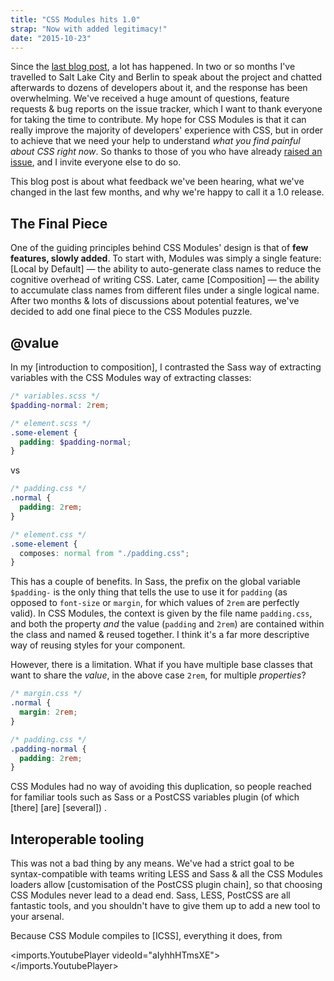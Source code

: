 ```yaml
---
title: "CSS Modules hits 1.0"
strap: "Now with added legitimacy!"
date: "2015-10-23"
---
```


Since the [last blog post](/articles/css-modules), a lot has happened. In two or so months I've travelled to Salt Lake City and Berlin to speak about the project and chatted afterwards to dozens of developers about it, and the response has been overwhelming. We've received a huge amount of questions, feature requests & bug reports on the issue tracker, which I want to thank everyone for taking the time to contribute. My hope for CSS Modules is that it can really improve the majority of developers' experience with CSS, but in order to achieve that we need your help to understand *what you find painful about CSS right now*. So thanks to those of you who have already [raised an issue](https://github.com/css-modules/css-modules/issues), and I invite everyone else to do so.

This blog post is about what feedback we've been hearing, what we've changed in the last few months, and why we're happy to call it a 1.0 release.

## The Final Piece

One of the guiding principles behind CSS Modules' design is that of **few features, slowly added**. To start with, Modules was simply a single feature: [Local by Default] — the ability to auto-generate class names to reduce the cognitive overhead of writing CSS. Later, came [Composition] — the ability to accumulate class names from different files under a single logical name. After two months & lots of discussions about potential features, we've decided to add one final piece to the CSS Modules puzzle.

## @value

In my [introduction to composition], I contrasted the Sass way of extracting variables with the CSS Modules way of extracting classes:

```scss
/* variables.scss */
$padding-normal: 2rem;

/* element.scss */
.some-element {
  padding: $padding-normal;
}
```

vs

```css
/* padding.css */
.normal {
  padding: 2rem;
}

/* element.css */
.some-element {
  composes: normal from "./padding.css";
}
```

This has a couple of benefits. In Sass, the prefix on the global variable `$padding-` is the only thing that tells the use to use it for `padding` (as opposed to `font-size` or `margin`, for which values of `2rem` are perfectly valid). In CSS Modules, the context is given by the file name `padding.css`, and both the property *and* the value (`padding` and `2rem`) are contained within the class and named & reused together. I think it's a far more descriptive way of reusing styles for your component.

However, there is a limitation. What if you have multiple base classes that want to share the *value*, in the above case `2rem`, for multiple *properties*?

```css
/* margin.css */
.normal {
  margin: 2rem;
}

/* padding.css */
.padding-normal {
  padding: 2rem;
}
```

CSS Modules had no way of avoiding this duplication, so people reached for familiar tools such as Sass or a PostCSS variables plugin (of which [there] [are] [several]) .

## Interoperable tooling

This was not a bad thing by any means. We've had a strict goal to be syntax-compatible with teams writing LESS and Sass & all the CSS Modules loaders allow [customisation of the PostCSS plugin chain], so that choosing CSS Modules never lead to a dead end. Sass, LESS, PostCSS are all fantastic tools, and you shouldn't have to give them up to add a new tool to your arsenal.


Because CSS Module compiles to [ICSS], everything it does, from 

<imports.YoutubePlayer videoId="aIyhhHTmsXE"></imports.YoutubePlayer>
